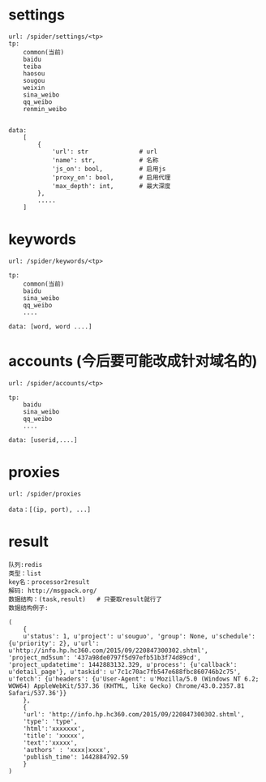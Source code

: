 # settings

    url: /spider/settings/<tp>
    tp: 
        common(当前)
        baidu
        teiba
        haosou
        sougou
        weixin
        sina_weibo
        qq_weibo
        renmin_weibo


    data:
        [
            {
                'url': str              # url
                'name': str,            # 名称
                'js_on': bool,          # 启用js
                'proxy_on': bool,       # 启用代理
                'max_depth': int,       # 最大深度
            },
            .....
        ]

# keywords

    url: /spider/keywords/<tp>

    tp: 
        common(当前)
        baidu
        sina_weibo
        qq_weibo
        ....

    data: [word, word ....]


# accounts  (今后要可能改成针对域名的)

    url: /spider/accounts/<tp>

    tp: 
        baidu
        sina_weibo
        qq_weibo
        ....

    data: [userid,....]


# proxies

    url: /spider/proxies

    data：[(ip, port), ...]


# result

    队列:redis
    类型：list
    key名：processor2result  
    解码: http://msgpack.org/  
    数据结构：(task,result)   # 只要取result就行了
    数据结构例子:

    (
        {
        u'status': 1, u'project': u'souguo', 'group': None, u'schedule': {u'priority': 2}, u'url': u'http://info.hp.hc360.com/2015/09/220847300302.shtml', 'project_md5sum': '437a98de0797f5d97efb51b3f74d89cd', 'project_updatetime': 1442883132.329, u'process': {u'callback': u'detail_page'}, u'taskid': u'7c1c70ac7fb547e688fbc860746b2c75', u'fetch': {u'headers': {u'User-Agent': u'Mozilla/5.0 (Windows NT 6.2; WOW64) AppleWebKit/537.36 (KHTML, like Gecko) Chrome/43.0.2357.81 Safari/537.36'}}
        }, 
        {
        'url': 'http://info.hp.hc360.com/2015/09/220847300302.shtml', 
        'type': 'type',
        'html':'xxxxxxx',
        'title': 'xxxxx',
        'text':'xxxxx', 
        'authors' : 'xxxx|xxxx',
        'publish_time': 1442884792.59
        }
    )